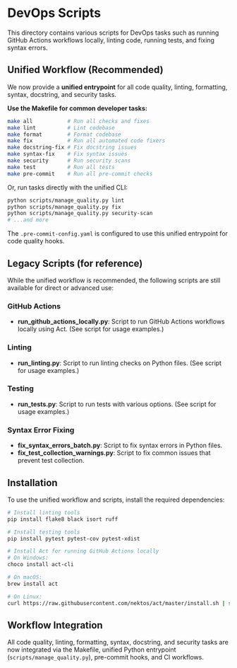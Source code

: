 # DevOps Scripts

This directory contains various scripts for DevOps tasks such as running GitHub Actions workflows locally, linting code, running tests, and fixing syntax errors.

## Unified Workflow (Recommended)

We now provide a **unified entrypoint** for all code quality, linting, formatting, syntax, docstring, and security tasks.

**Use the Makefile for common developer tasks:**

```bash
make all           # Run all checks and fixes
make lint          # Lint codebase
make format        # Format codebase
make fix           # Run all automated code fixers
make docstring-fix # Fix docstring issues
make syntax-fix    # Fix syntax issues
make security      # Run security scans
make test          # Run all tests
make pre-commit    # Run all pre-commit checks
```

Or, run tasks directly with the unified CLI:

```bash
python scripts/manage_quality.py lint
python scripts/manage_quality.py fix
python scripts/manage_quality.py security-scan
# ...and more
```

The `.pre-commit-config.yaml` is configured to use this unified entrypoint for code quality hooks.

## Legacy Scripts (for reference)

While the unified workflow is recommended, the following scripts are still available for direct or advanced use:

### GitHub Actions

- **run_github_actions_locally.py**: Script to run GitHub Actions workflows locally using Act.
  (See script for usage examples.)

### Linting

- **run_linting.py**: Script to run linting checks on Python files.
  (See script for usage examples.)

### Testing

- **run_tests.py**: Script to run tests with various options.
  (See script for usage examples.)

### Syntax Error Fixing

- **fix_syntax_errors_batch.py**: Script to fix syntax errors in Python files.
- **fix_test_collection_warnings.py**: Script to fix common issues that prevent test collection.

## Installation

To use the unified workflow and scripts, install the required dependencies:

```bash
# Install linting tools
pip install flake8 black isort ruff

# Install testing tools
pip install pytest pytest-cov pytest-xdist

# Install Act for running GitHub Actions locally
# On Windows:
choco install act-cli

# On macOS:
brew install act

# On Linux:
curl https://raw.githubusercontent.com/nektos/act/master/install.sh | sudo bash
```

## Workflow Integration

All code quality, linting, formatting, syntax, docstring, and security tasks are now integrated via the Makefile, unified Python entrypoint (`scripts/manage_quality.py`), pre-commit hooks, and CI workflows.
